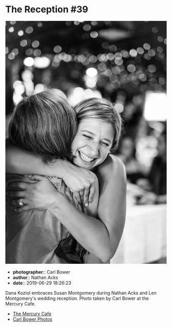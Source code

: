 # The Reception #39

![Dana Koziol embraces Susan Montgomery](assets/2019-06-29-set-3-the-reception-39.webp)

* **photographer**:: Carl Bower  
* **author**:: Nathan Acks  
* **date**:: 2019-06-29 18:26:23

Dana Koziol embraces Susan Montgomery during Nathan Acks and Len Montgomery's wedding reception. Photo taken by Carl Bower at the Mercury Cafe.

* [The Mercury Cafe](http://mercurycafe.com)
* [Carl Bower Photos](https://carlbowerphotos.com)
